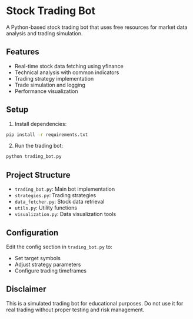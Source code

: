 

# Stock Trading Bot

A Python-based stock trading bot that uses free resources for market data analysis and trading simulation.

## Features
- Real-time stock data fetching using yfinance
- Technical analysis with common indicators
- Trading strategy implementation
- Trade simulation and logging
- Performance visualization

## Setup
1. Install dependencies:
```bash
pip install -r requirements.txt
```

2. Run the trading bot:
```bash
python trading_bot.py
```

## Project Structure
- `trading_bot.py`: Main bot implementation
- `strategies.py`: Trading strategies
- `data_fetcher.py`: Stock data retrieval
- `utils.py`: Utility functions
- `visualization.py`: Data visualization tools

## Configuration
Edit the config section in `trading_bot.py` to:
- Set target symbols
- Adjust strategy parameters
- Configure trading timeframes

## Disclaimer
This is a simulated trading bot for educational purposes. Do not use it for real trading without proper testing and risk management.
